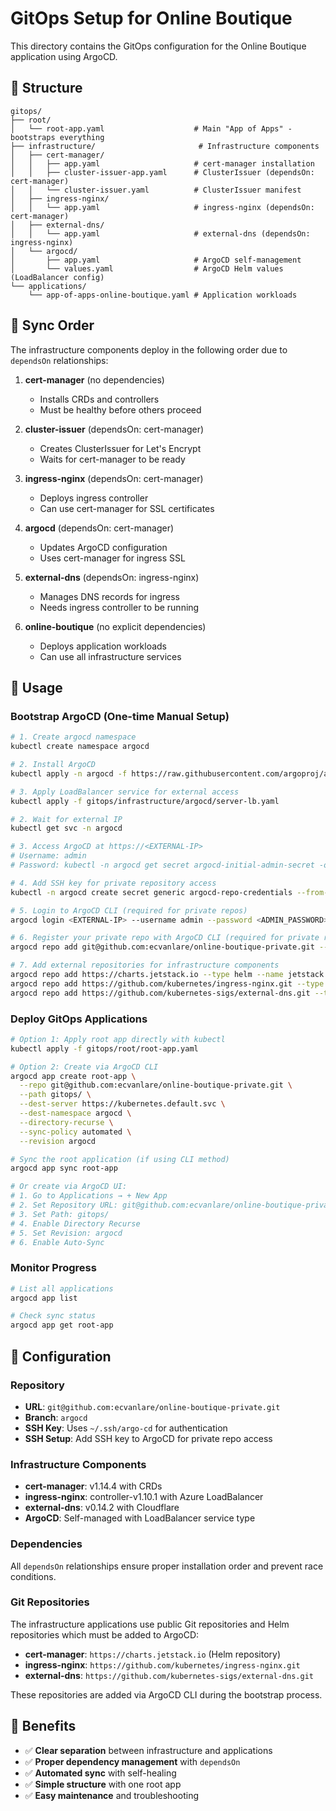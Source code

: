 # GitOps Setup for Online Boutique

This directory contains the GitOps configuration for the Online Boutique application using ArgoCD.

## 📁 Structure

```
gitops/
├── root/
│   └── root-app.yaml                    # Main "App of Apps" - bootstraps everything
├── infrastructure/                       # Infrastructure components
│   ├── cert-manager/
│   │   ├── app.yaml                     # cert-manager installation
│   │   ├── cluster-issuer-app.yaml      # ClusterIssuer (dependsOn: cert-manager)
│   │   └── cluster-issuer.yaml          # ClusterIssuer manifest
│   ├── ingress-nginx/
│   │   └── app.yaml                     # ingress-nginx (dependsOn: cert-manager)
│   ├── external-dns/
│   │   └── app.yaml                     # external-dns (dependsOn: ingress-nginx)
│   └── argocd/
│       ├── app.yaml                     # ArgoCD self-management
│       └── values.yaml                  # ArgoCD Helm values (LoadBalancer config)
└── applications/
    └── app-of-apps-online-boutique.yaml # Application workloads
```

## 🔄 Sync Order

The infrastructure components deploy in the following order due to `dependsOn` relationships:

1. **cert-manager** (no dependencies)
   - Installs CRDs and controllers
   - Must be healthy before others proceed

2. **cluster-issuer** (dependsOn: cert-manager)
   - Creates ClusterIssuer for Let's Encrypt
   - Waits for cert-manager to be ready

3. **ingress-nginx** (dependsOn: cert-manager)
   - Deploys ingress controller
   - Can use cert-manager for SSL certificates

4. **argocd** (dependsOn: cert-manager)
   - Updates ArgoCD configuration
   - Uses cert-manager for ingress SSL

5. **external-dns** (dependsOn: ingress-nginx)
   - Manages DNS records for ingress
   - Needs ingress controller to be running

6. **online-boutique** (no explicit dependencies)
   - Deploys application workloads
   - Can use all infrastructure services

## 🚀 Usage

### Bootstrap ArgoCD (One-time Manual Setup)
```bash
# 1. Create argocd namespace
kubectl create namespace argocd

# 2. Install ArgoCD
kubectl apply -n argocd -f https://raw.githubusercontent.com/argoproj/argo-cd/stable/manifests/install.yaml

# 3. Apply LoadBalancer service for external access
kubectl apply -f gitops/infrastructure/argocd/server-lb.yaml

# 2. Wait for external IP
kubectl get svc -n argocd

# 3. Access ArgoCD at https://<EXTERNAL-IP>
# Username: admin
# Password: kubectl -n argocd get secret argocd-initial-admin-secret -o jsonpath="{.data.password}" | base64 -d

# 4. Add SSH key for private repository access
kubectl -n argocd create secret generic argocd-repo-credentials --from-file=sshPrivateKey=/Users/edem/.ssh/argo-cd

# 5. Login to ArgoCD CLI (required for private repos)
argocd login <EXTERNAL-IP> --username admin --password <ADMIN_PASSWORD> --insecure

# 6. Register your private repo with ArgoCD CLI (required for private repos)
argocd repo add git@github.com:ecvanlare/online-boutique-private.git --ssh-private-key-path ~/.ssh/argo-cd

# 7. Add external repositories for infrastructure components
argocd repo add https://charts.jetstack.io --type helm --name jetstack
argocd repo add https://github.com/kubernetes/ingress-nginx.git --type git
argocd repo add https://github.com/kubernetes-sigs/external-dns.git --type git


```

### Deploy GitOps Applications
```bash
# Option 1: Apply root app directly with kubectl
kubectl apply -f gitops/root/root-app.yaml

# Option 2: Create via ArgoCD CLI
argocd app create root-app \
  --repo git@github.com:ecvanlare/online-boutique-private.git \
  --path gitops/ \
  --dest-server https://kubernetes.default.svc \
  --dest-namespace argocd \
  --directory-recurse \
  --sync-policy automated \
  --revision argocd

# Sync the root application (if using CLI method)
argocd app sync root-app

# Or create via ArgoCD UI:
# 1. Go to Applications → + New App
# 2. Set Repository URL: git@github.com:ecvanlare/online-boutique-private.git
# 3. Set Path: gitops/
# 4. Enable Directory Recurse
# 5. Set Revision: argocd
# 6. Enable Auto-Sync
```

### Monitor Progress
```bash
# List all applications
argocd app list

# Check sync status
argocd app get root-app
```

## 🔧 Configuration

### Repository
- **URL**: `git@github.com:ecvanlare/online-boutique-private.git`
- **Branch**: `argocd`
- **SSH Key**: Uses `~/.ssh/argo-cd` for authentication
- **SSH Setup**: Add SSH key to ArgoCD for private repo access

### Infrastructure Components
- **cert-manager**: v1.14.4 with CRDs
- **ingress-nginx**: controller-v1.10.1 with Azure LoadBalancer
- **external-dns**: v0.14.2 with Cloudflare
- **ArgoCD**: Self-managed with LoadBalancer service type

### Dependencies
All `dependsOn` relationships ensure proper installation order and prevent race conditions.

### Git Repositories
The infrastructure applications use public Git repositories and Helm repositories which must be added to ArgoCD:
- **cert-manager**: `https://charts.jetstack.io` (Helm repository)
- **ingress-nginx**: `https://github.com/kubernetes/ingress-nginx.git`
- **external-dns**: `https://github.com/kubernetes-sigs/external-dns.git`

These repositories are added via ArgoCD CLI during the bootstrap process.

## 🎯 Benefits

- ✅ **Clear separation** between infrastructure and applications
- ✅ **Proper dependency management** with `dependsOn`
- ✅ **Automated sync** with self-healing
- ✅ **Simple structure** with one root app
- ✅ **Easy maintenance** and troubleshooting 
